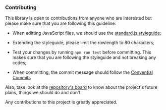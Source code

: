 
### Contributing
This library is open to contributions from anyone who are interested but please
make sure that you are following this guideline:

 * When editting JavaScript files, we should use the
   [standard.js styleguide](https://standardjs.com/rules.html);

 * Extending the styleguide, please limit the rowlength to 80 characters;

 * Test your changes by running `npm run test` before committing. This makes
   sure that you are following the styleguide and not breaking any codes;

 * When committing, the commit message should follow the
   [Convential Commits](https://www.conventionalcommits.org/en/v1.0.0-beta.4/)

Also, take look at the
[repository's board](https://github.com/eidoriantan/mp3tag.js/projects) to know
about the project's future plans, things we should do and don't.

Any contributions to this project is greatly appreciated.
